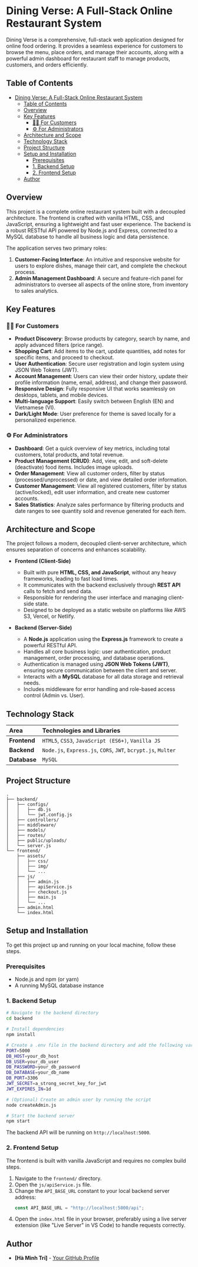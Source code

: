 # Dining Verse: A Full-Stack Online Restaurant System

Dining Verse is a comprehensive, full-stack web application designed for online food ordering. It provides a seamless experience for customers to browse the menu, place orders, and manage their accounts, along with a powerful admin dashboard for restaurant staff to manage products, customers, and orders efficiently.

## Table of Contents
- [Dining Verse: A Full-Stack Online Restaurant System](#dining-verse-a-full-stack-online-restaurant-system)
  - [Table of Contents](#table-of-contents)
  - [Overview](#overview)
  - [Key Features](#key-features)
    - [🧑‍🍳 For Customers](#-for-customers)
    - [⚙️ For Administrators](#️-for-administrators)
  - [Architecture and Scope](#architecture-and-scope)
  - [Technology Stack](#technology-stack)
  - [Project Structure](#project-structure)
  - [Setup and Installation](#setup-and-installation)
    - [Prerequisites](#prerequisites)
    - [1. Backend Setup](#1-backend-setup)
    - [2. Frontend Setup](#2-frontend-setup)
  - [Author](#author)

## Overview

This project is a complete online restaurant system built with a decoupled architecture. The frontend is crafted with vanilla HTML, CSS, and JavaScript, ensuring a lightweight and fast user experience. The backend is a robust RESTful API powered by Node.js and Express, connected to a MySQL database to handle all business logic and data persistence.

The application serves two primary roles:
1.  **Customer-Facing Interface**: An intuitive and responsive website for users to explore dishes, manage their cart, and complete the checkout process.
2.  **Admin Management Dashboard**: A secure and feature-rich panel for administrators to oversee all aspects of the online store, from inventory to sales analytics.

## Key Features

### 🧑‍🍳 For Customers
*   **Product Discovery**: Browse products by category, search by name, and apply advanced filters (price range).
*   **Shopping Cart**: Add items to the cart, update quantities, add notes for specific items, and proceed to checkout.
*   **User Authentication**: Secure user registration and login system using JSON Web Tokens (JWT).
*   **Account Management**: Users can view their order history, update their profile information (name, email, address), and change their password.
*   **Responsive Design**: Fully responsive UI that works seamlessly on desktops, tablets, and mobile devices.
*   **Multi-language Support**: Easily switch between English (EN) and Vietnamese (VI).
*   **Dark/Light Mode**: User preference for theme is saved locally for a personalized experience.

### ⚙️ For Administrators
*   **Dashboard**: Get a quick overview of key metrics, including total customers, total products, and total revenue.
*   **Product Management (CRUD)**: Add, view, edit, and soft-delete (deactivate) food items. Includes image uploads.
*   **Order Management**: View all customer orders, filter by status (processed/unprocessed) or date, and view detailed order information.
*   **Customer Management**: View all registered customers, filter by status (active/locked), edit user information, and create new customer accounts.
*   **Sales Statistics**: Analyze sales performance by filtering products and date ranges to see quantity sold and revenue generated for each item.

## Architecture and Scope

The project follows a modern, decoupled client-server architecture, which ensures separation of concerns and enhances scalability.

*   **Frontend (Client-Side)**
    *   Built with pure **HTML, CSS, and JavaScript**, without any heavy frameworks, leading to fast load times.
    *   It communicates with the backend exclusively through **REST API** calls to fetch and send data.
    *   Responsible for rendering the user interface and managing client-side state.
    *   Designed to be deployed as a static website on platforms like AWS S3, Vercel, or Netlify.

*   **Backend (Server-Side)**
    *   A **Node.js** application using the **Express.js** framework to create a powerful RESTful API.
    *   Handles all core business logic: user authentication, product management, order processing, and database operations.
    *   Authentication is managed using **JSON Web Tokens (JWT)**, ensuring secure communication between the client and server.
    *   Interacts with a **MySQL** database for all data storage and retrieval needs.
    *   Includes middleware for error handling and role-based access control (Admin vs. User).

## Technology Stack

| Area      | Technologies and Libraries                               |
| :-------- | :------------------------------------------------------- |
| **Frontend**  | `HTML5`, `CSS3`, `JavaScript (ES6+)`, `Vanilla JS`       |
| **Backend**   | `Node.js`, `Express.js`, `CORS`, `JWT`, `bcrypt.js`, `Multer` |
| **Database**  | `MySQL`                                                  |

## Project Structure
```
.
├── backend/
│   ├── configs/
│   │   ├── db.js
│   │   └── jwt.config.js
│   ├── controllers/
│   ├── middleware/
│   ├── models/
│   ├── routes/
│   ├── public/uploads/
│   └── server.js
└── frontend/
    ├── assets/
    │   ├── css/
    │   ├── img/
    │   └── ...
    ├── js/
    │   ├── admin.js
    │   ├── apiService.js
    │   ├── checkout.js
    │   ├── main.js
    │   └── ...
    ├── admin.html
    └── index.html
```

## Setup and Installation

To get this project up and running on your local machine, follow these steps.

### Prerequisites
*   Node.js and npm (or yarn)
*   A running MySQL database instance

### 1. Backend Setup
```bash
# Navigate to the backend directory
cd backend

# Install dependencies
npm install

# Create a .env file in the backend directory and add the following variables:
PORT=5000
DB_HOST=your_db_host
DB_USER=your_db_user
DB_PASSWORD=your_db_password
DB_DATABASE=your_db_name
DB_PORT=3306
JWT_SECRET=a_strong_secret_key_for_jwt
JWT_EXPIRES_IN=1d

# (Optional) Create an admin user by running the script
node createAdmin.js

# Start the backend server
npm start
```
The backend API will be running on `http://localhost:5000`.

### 2. Frontend Setup

The frontend is built with vanilla JavaScript and requires no complex build steps.

1.  Navigate to the `frontend/` directory.
2.  Open the `js/apiService.js` file.
3.  Change the `API_BASE_URL` constant to your local backend server address:
    ```javascript
    const API_BASE_URL = "http://localhost:5000/api";
    ```
4.  Open the `index.html` file in your browser, preferably using a live server extension (like "Live Server" in VS Code) to handle requests correctly.

## Author

*   **[Hà Minh Trí]** - [Your GitHub Profile](https://github.com/tuilatri)